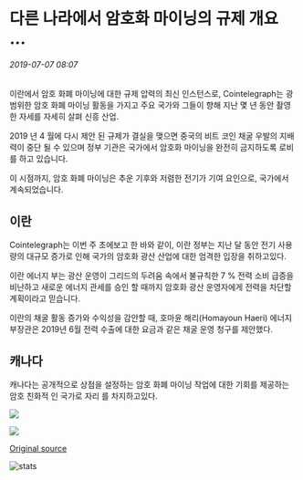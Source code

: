 # 다른 나라에서 암호화 마이닝의 규제 개요 ...

###### 2019-07-07 08:07

이란에서 암호 화폐 마이닝에 대한 규제 압력의 최신 인스턴스로, Cointelegraph는 광범위한 암호 화폐 마이닝 활동을 가지고 주요 국가와 그들이 향해 지난 몇 년 동안 촬영 한 자세를 자세히 살펴 신흥 산업.

2019 년 4 월에 다시 제안 된 규제가 결실을 맺으면 중국의 비트 코인 채굴 우발의 지배력이 중단 될 수 있으며 정부 기관은 국가에서 암호화 마이닝을 완전히 금지하도록 로비를 하고 있습니다.

이 시점까지, 암호 화폐 마이닝은 추운 기후와 저렴한 전기가 기여 요인으로, 국가에서 계속되었습니다.

## 이란

Cointelegraph는 이번 주 초에보고 한 바와 같이, 이란 정부는 지난 달 동안 전기 사용량의 대규모 증가로 인해 국가의 암호화 광산 산업에 대한 엄격한 입장을 취하고있다.

이란 에너지 부는 광산 운영이 그리드의 두려움 속에서 불규칙한 7 % 전력 소비 급증을 비난하고 새로운 에너지 관세를 승인 할 때까지 암호화 광산 운영자에게 전력을 차단할 계획이라고 믿습니다.

이란의 채굴 활동 증가와 수익성을 감안할 때, 호마윤 해리(Homayoun Haeri) 에너지 부장관은 2019년 6월 전력 수출에 대한 요금과 같은 채굴 운영 청구를 제안했다.

## 캐나다

캐나다는 공개적으로 상점을 설정하는 암호 화폐 마이닝 작업에 대한 기회를 제공하는 암호 친화적 인 국가로 자리 를 차지하고있다.

![](https://s3.cointelegraph.com/storage/uploads/view/4f0596747c06fbd681a58fbc64f66e6e.jpeg)

![](https://s3.cointelegraph.com/storage/uploads/view/a98399a1d68f2517b300dd559434875d.png)

[Original source](https://cointelegraph.com/news/regulatory-overview-of-crypto-mining-in-different-countries)

![stats](https://c.statcounter.com/11760860/0/a89fa40b/1/ "stats")